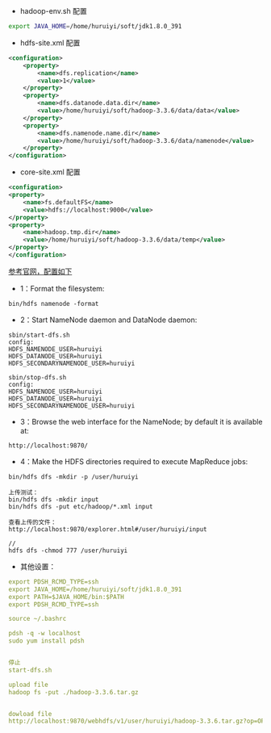 - hadoop-env.sh 配置

```sh
export JAVA_HOME=/home/huruiyi/soft/jdk1.8.0_391
```

- hdfs-site.xml 配置

```xml
<configuration>
    <property>
        <name>dfs.replication</name>
        <value>1</value>
    </property>
    <property>
        <name>dfs.datanode.data.dir</name>
        <value>/home/huruiyi/soft/hadoop-3.3.6/data/data</value>
    </property>
    <property>
        <name>dfs.namenode.name.dir</name>
        <value>/home/huruiyi/soft/hadoop-3.3.6/data/namenode</value>
    </property>
</configuration>
```

- core-site.xml 配置

```xml
<configuration>
<property>
    <name>fs.defaultFS</name>
    <value>hdfs://localhost:9000</value>
</property>
<property>
    <name>hadoop.tmp.dir</name>
    <value>/home/huruiyi/soft/hadoop-3.3.6/data/temp</value>
</property>
</configuration>
```
[参考官网，配置如下](https://hadoop.apache.org/docs/current/hadoop-project-dist/hadoop-common/SingleCluster.html)
- 1：Format the filesystem:

 ```
bin/hdfs namenode -format
```

- 2：Start NameNode daemon and DataNode daemon:

 ```
sbin/start-dfs.sh
config:
HDFS_NAMENODE_USER=huruiyi
HDFS_DATANODE_USER=huruiyi
HDFS_SECONDARYNAMENODE_USER=huruiyi

sbin/stop-dfs.sh
config:
HDFS_NAMENODE_USER=huruiyi
HDFS_DATANODE_USER=huruiyi
HDFS_SECONDARYNAMENODE_USER=huruiyi
```

- 3：Browse the web interface for the NameNode; by default it is available at:

 ```
http://localhost:9870/	
```

- 4：Make the HDFS directories required to execute MapReduce jobs:

 ```
bin/hdfs dfs -mkdir -p /user/huruiyi

上传测试：
bin/hdfs dfs -mkdir input
bin/hdfs dfs -put etc/hadoop/*.xml input

查看上传的文件：
http://localhost:9870/explorer.html#/user/huruiyi/input

//
hdfs dfs -chmod 777 /user/huruiyi
```

- 其他设置：

```yaml
export PDSH_RCMD_TYPE=ssh
export JAVA_HOME=/home/huruiyi/soft/jdk1.8.0_391
export PATH=$JAVA_HOME/bin:$PATH
export PDSH_RCMD_TYPE=ssh

source ~/.bashrc

pdsh -q -w localhost
sudo yum install pdsh


停止
start-dfs.sh

upload file
hadoop fs -put ./hadoop-3.3.6.tar.gz


dowload file
http://localhost:9870/webhdfs/v1/user/huruiyi/hadoop-3.3.6.tar.gz?op=OPEN

```







